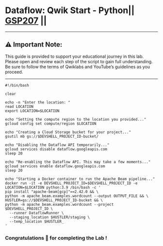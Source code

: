 # Dataflow: Qwik Start - Python|| [GSP207](https://www.cloudskillsboost.google/course_templates/705/labs/461629) ||
---
## ⚠️ **Important Note:**
This guide is provided to support your educational journey in this lab. Please open and review each step of the script to gain full understanding. Be sure to follow the terms of Qwiklabs and YouTube’s guidelines as you proceed.

---
```
#!/bin/bash

clear

echo -n "Enter the location: "
read LOCATION
export LOCATION=$LOCATION

echo "Setting the compute region to the location you provided..."
gcloud config set compute/region $LOCATION

echo "Creating a Cloud Storage bucket for your project..."
gsutil mb gs://$DEVSHELL_PROJECT_ID-bucket/

echo "Disabling the Dataflow API temporarily..."
gcloud services disable dataflow.googleapis.com
sleep 20

echo "Re-enabling the Dataflow API. This may take a few moments..."
gcloud services enable dataflow.googleapis.com
sleep 20

echo "Starting a Docker container to run the Apache Beam pipeline..."
docker run -it -e DEVSHELL_PROJECT_ID=$DEVSHELL_PROJECT_ID -e LOCATION=$LOCATION python:3.9 /bin/bash -c '
pip install "apache-beam[gcp]"==2.42.0 && \
python -m apache_beam.examples.wordcount --output OUTPUT_FILE && \
HUSTLER=gs://$DEVSHELL_PROJECT_ID-bucket && \
python -m apache_beam.examples.wordcount --project $DEVSHELL_PROJECT_ID \
  --runner DataflowRunner \
  --staging_location $HUSTLER/staging \
  --temp_location $HUSTLER_
'

```
### Congratulations 🎉 for completing the Lab !